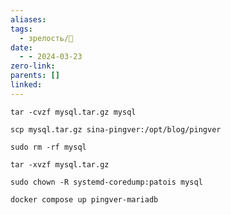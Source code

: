 ```yaml
---
aliases: 
tags:
  - зрелость/🌱
date:
  - - 2024-03-23
zero-link: 
parents: []
linked:
---
```

```
tar -cvzf mysql.tar.gz mysql
```

```
scp mysql.tar.gz sina-pingver:/opt/blog/pingver
```

```
sudo rm -rf mysql
```

```
tar -xvzf mysql.tar.gz
```

```
sudo chown -R systemd-coredump:patois mysql
```

```
docker compose up pingver-mariadb
```